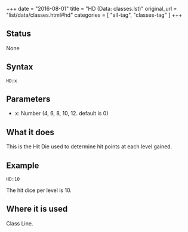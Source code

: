 +++
date = "2016-08-01"
title = "HD (Data: classes.lst)"
original_url = "list/data/classes.html#hd"
categories = [ "all-tag", "classes-tag" ]
+++

## Status

None

## Syntax

`HD:x`

## Parameters

-   x: Number (4, 6, 8, 10, 12. default is 0)



What it does
------------

This is the Hit Die used to determine hit points at each level gained.

Example
-------

`HD:10`

The hit dice per level is 10.

Where it is used
----------------

Class Line.

